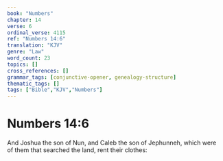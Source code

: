 ```yaml
---
book: "Numbers"
chapter: 14
verse: 6
ordinal_verse: 4115
ref: "Numbers 14:6"
translation: "KJV"
genre: "Law"
word_count: 23
topics: []
cross_references: []
grammar_tags: [conjunctive-opener, genealogy-structure]
thematic_tags: []
tags: ["Bible","KJV","Numbers"]
---
```


# Numbers 14:6

And Joshua the son of Nun, and Caleb the son of Jephunneh, which were of them that searched the land, rent their clothes:
